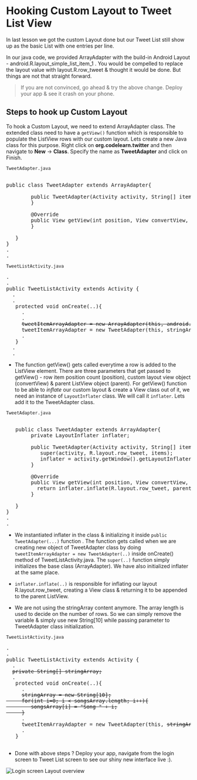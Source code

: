 # Hooking Custom Layout to Tweet List View

In last lesson we got the custom Layout done but our Tweet List still show up as the basic List with one entries per line.

In our java code, we provided ArrayAdapter with the build-in Android Layout - android.R.layout_simple_list_item_1 . You would be compelled to replace the layout value with layout.R.row_tweet & thought it would be done. But things are not that straight forward. 

> If you are not convinced, go ahead & try the above change. Deploy your app & see it crash on your phone. 

## Steps to hook up Custom Layout

To hook a Custom Layout, we need to extend ArrayAdapter class. The extended class need to have a `getView()` function which is responsible to populate the ListView rows with our custom layout. Lets create a new Java class for this purpose. Right click on **org.codelearn.twitter** and then navigate to **New** -> **Class**. Specify the name as **TweetAdapter** and click on Finish.

`TweetAdapter.java`
<pre>

<span class="highlight">public class TweetAdapter extends ArrayAdapter<String>{
				
		public TweetAdapter(Activity activity, String[] items){
		}
		
		@Override
		public View getView(int position, View convertView, ViewGroup parent){
		}

   }</span>
}
.
.
</pre>


`TweetListActivity.java`
<pre>
.
.
public TweetListActivity extends Activity {
  .
  .
   protected void onCreate(..){
     .
     .
     <strike>tweetItemArrayAdapter = new ArrayAdapter(this, android.R.layout.simple_list_item_1, stringArray);</strike>
     <span class="highlight">tweetItemArrayAdapter = new TweetAdapter(this, stringArray);</span>
     .
   }
  .
  . 
</pre>
* The function getView() gets called everytime a row is added to the ListView element. There are three parameters that get passed to getView() - row item position count (position), custom layout view object (convertView) & parent ListView object (parent). For getView() function to be able to *inflate* our custom layout & create a View class out of it, we need an instance of `LayoutInflater` class. We will call it `inflater`. Lets add it to the TweetAdapter class.

`TweetAdapter.java`
<pre>

   public class TweetAdapter extends ArrayAdapter<String>{
	    <span class="highlight">private LayoutInflater inflater;</span>

		public TweetAdapter(Activity activity, String[] items){
		   <span class="highlight">super(activity, R.layout.row_tweet, items);
		   inflater = activity.getWindow().getLayoutInflater();</span>
		}
		
		@Override
		public View getView(int position, View convertView, ViewGroup parent){
		  <span class="highlight">return inflater.inflate(R.layout.row_tweet, parent, false);</span>
		}

   }
}
.
.
</pre>

* We instantiated inflater in the class & initializing it inside `public TweetAdapter(...)` function . The function gets called when we are creating new object of TweetAdapter class by doing `tweetItemArrayAdapter = new TweetAdapter(..)` inside onCreate() method of TweetListActivity.java. The `super(..)` function simply initializes the base class (ArrayAdapter). We have also initialized inflater at the same place.  

* `inflater.inflate(..)` is responsible for inflating our layout R.layout.row_tweet, creating a View class & returning it to be appended to the parent ListView. 

* We are not using the stringArray content anymore. The array length is used to decide on the number of rows. So we can simply remove the variable & simply use new String[10] while passing parameter to TweetAdapter class initialization.

`TweetListActivity.java`
<pre>
.
.
public TweetListActivity extends Activity {
  .
  <strike>private String[] stringArray;</strike>
  .
   protected void onCreate(..){
     .
     <strike>stringArray = new String[10];
     for(int i=0; i < songsArray.length; i++){
        songsArray[i] = "Song " + i;
     }</strike>
     .
     tweetItemArrayAdapter = new TweetAdapter(this, <strike>stringArray</strike><span class="highlight">new String[10]</span>);
     .
   }

</pre>

* Done with above steps ? Deploy your app, navigate from the login screen to Tweet List screen to see our shiny new interface live :).

![Login screen Layout overview](/assets/twitter-client/final_tweet_list.png)
